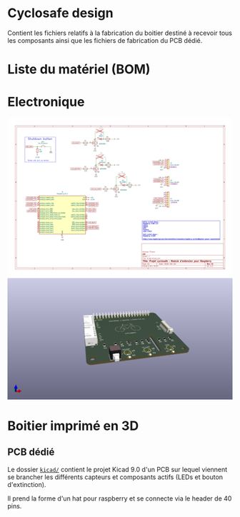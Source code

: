 # Cyclosafe design

Contient les fichiers relatifs à la fabrication du boitier destiné à recevoir tous les composants ainsi que les fichiers de fabrication du PCB dédié.

# Liste du matériel (BOM)



# Electronique

![schéma-circuit](docs/dev-module.png)
![preview-du-pcb](docs/pcb-preview.png)

# Boitier imprimé en 3D

## PCB dédié

Le dossier [`kicad/`](kicad/) contient le projet Kicad 9.0 d'un PCB sur lequel viennent se brancher les différents capteurs et composants actifs (LEDs et bouton d'extinction).

Il prend la forme d'un hat pour raspberry et se connecte via le header de 40 pins.


